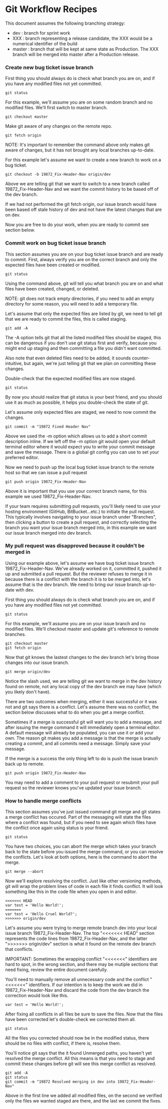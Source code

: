 # Git Workflow Recipes

This document assumes the following branching strategy:
- dev : branch for sprint work
- XXX : branch representing a release candidate, the XXX would be a numerical identifier of the build
- master : branch that will be kept at same state as Production. The XXX branch will be merged into master after a Production release.


### Create new bug ticket issue branch

First thing you should always do is check what branch you are on, and if you have any modified files not yet committed.

```git status```

For this example, we'll assume you are on some random branch and no modified files.  We'll first switch to master branch.

```git checkout master```

Make git aware of any changes on the remote repo.

```git fetch origin```

NOTE: It's important to remember the command above only makes git aware of changes, but it has not brought any local branches up-to-date.

For this example let's assume we want to create a new branch to work on a bug ticket.

```git checkout -b 19872_Fix-Header-Nav origin/dev```

Above we are telling git that we want to switch to a new branch called 19872_Fix-Header-Nav and we want the commit history to be based off of the dev branch.

If we had not performed the git fetch origin, our issue branch would have been based off stale history of dev and not have the latest changes that are on dev.

Now you are free to do your work, when you are ready to commit see section below.


### Commit work on bug ticket issue branch

This section assumes you are on your bug ticket issue branch and are ready to commit.  First, always verify you are on the correct branch and only the expected files have been created or modified.

```git status```

Using the command above, git will tell you what branch you are on and what files have been created, changed, or deleted.

NOTE: git does not track empty directories, if you need to add an empty directory for some reason, you will need to add a temporary file.

Let's assume that only the expected files are listed by git, we need to tell git that we are ready to commit the files, this is called staging.

```git add -A```

The -A option tells git that all the listed modified files should be staged, this can be dangerous if you don't use git status first and verify, because you might end up staging and then committing a file you didn't want committed.

Also note that even deleted files need to be added, it sounds counter-intuitive, but again, we're just telling git that we plan on committing these changes.

Double-check that the expected modified files are now staged.

```git status```

By now you should realize that git status is your best friend, and you should use it as much as possible, it helps you double-check the state of git.

Let's assume only expected files are staged, we need to now commit the changes.

```git commit -m "19872 Fixed Header Nav"```

Above we used the -m option which allows us to add a short commit description inline.  If we left off the -m option git would open your default terminal editor where it would expect you to write your commit message and save the message.  There is a global git config you can use to set your preferred editor.

Now we need to push up the local bug ticket issue branch to the remote host so that we can issue a pull request

```git push origin 19872_Fix-Header-Nav```

Above it is important that you use your correct branch name, for this example we used 19872_Fix-Header-Nav.

If your team requires submitting pull requests, you'll likely need to use your hosting environment (GitHub, BitBucket...etc.) to initiate the pull request.  This typically involves navigating to your issue branch under "Branches", then clicking a button to create a pull request, and correctly selecting the branch you want your issue branch merged into, in this example we want our issue branch merged into dev branch.


### My pull request was disapproved because it couldn't be merged in

Using our example above, let's assume we have bug ticket issue branch 19872_Fix-Header-Nav.  We've already worked on it, committed it, pushed it up and submitted a pull request.  But the reviewer refuses to merge it in because there is a conflict with the branch it is to be merged into, let's assume that is the dev branch.  We need to bring our issue branch up-to-date with dev.

First thing you should always do is check what branch you are on, and if you have any modified files not yet committed.

```git status```

For this example, we'll assume you are on your issue branch and no modified files.  We'll checkout master and update git's reference to remote branches.

```
git checkout master
git fetch origin
```

Now that git knows the lastest changes to the dev branch let's bring those changes into our issue branch.

```git merge origin/dev```

Notice the slash used, we are telling git we want to merge in the dev history found on remote, not any local copy of the dev branch we may have (which you likely don't have).

There are two outcomes when merging, either it was successful or it was not and git says there is a conflict.  Let's assume there was no conflict, the section below discusses what to do when you get a merge conflict.

Sometimes if a merge is successful git will want you to add a message, and after issuing the merge command it will immediately open a terminal editor.  A default message will already be populated, you can use it or add your own.  The reason git makes you add a message is that the merge is actually creating a commit, and all commits need a message.  Simply save your message.

If the merge is a success the only thing left to do is push the issue branch back up to remote.

```git push origin 19872_Fix-Header-Nav```

You may need to add a comment to your pull request or resubmit your pull request so the reviewer knows you've updated your issue branch.


### How to handle merge conflicts

This section assumes you've just issued command git merge and git states a merge conflict has occured.  Part of the messaging will state the files where a conflict was found, but if you need to see again which files have the conflict once again using status is your friend.

```git status```

You have two choices, you can abort the merge which takes your branch back to the state before you issued the merge command, or you can resolve the conflicts.  Let's look at both options, here is the command to abort the merge.

```git merge --abort```

Now we'll explore resolving the conflict.  Just like other versioning methods, git will wrap the problem lines of code in each file it finds conflict.  It will look something like this in the code file when you open in and editor.

```
<<<<<<< HEAD
var test = 'Hello World!';
=======
var test = 'Hello Cruel World?';
>>>>>>> origin/dev
```

Let's assume you were trying to merge remote branch dev into your local issue branch 19872_Fix-Header-Nav.  The top "<<<<<<< HEAD" section represents the code lines from 19872_Fix-Header-Nav, and the latter ">>>>>>> origin/dev" section is what it found on the remote dev branch that conflicts.

IMPORTANT: Sometimes the wrapping conflict "<<<<<<<" identifiers are hard to spot, in the wrong section, and there may be mutiple sections that need fixing, review the entire document carefully.

You'll need to manually remove all unnecessary code and the conflict "<<<<<<<" identifiers.  If our intention is to keep the work we did in 19872_Fix-Header-Nav and discard the code from the dev branch the correction would look like this.

```
var test = 'Hello World!';
```

After fixing all conflicts in all files be sure to save the files.  Now that the files have been corrected let's double-check we corrected them all.

```git status```

All the files you corrected should now be in the modified status, there should be no files with conflict, if there is, resolve them.

You'll notice git says that the it found Unmerged paths, you haven't yet resolved the merge conflict.  All this means is that you need to stage and commit these changes before git will see this merge conflict as resolved.

```
git add -A
git status
git commit -m "19872 Resolved merging in dev into 19872_Fix-Header-Nav"
```

Above in the first line we added all modified files, on the second we verified only the files we wanted staged are there, and the last we commit the fixes.

